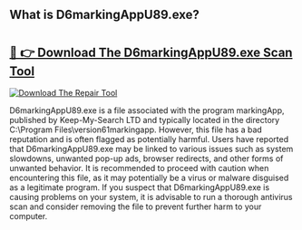 ## What is D6markingAppU89.exe? 

# <h2><a href="https://exedetect.com/download.php?D6markingAppU89.exe">🔗 👉 Download The D6markingAppU89.exe Scan Tool</a></h2>

[![Download The Repair Tool](https://exedetect.com/download-button.jpg)](https://exedetect.com/download.php?D6markingAppU89.exe)

D6markingAppU89.exe is a file associated with the program markingApp, published by Keep-My-Search LTD and typically located in the directory C:\Program Files\version61markingapp. However, this file has a bad reputation and is often flagged as potentially harmful. Users have reported that D6markingAppU89.exe may be linked to various issues such as system slowdowns, unwanted pop-up ads, browser redirects, and other forms of unwanted behavior. It is recommended to proceed with caution when encountering this file, as it may potentially be a virus or malware disguised as a legitimate program. If you suspect that D6markingAppU89.exe is causing problems on your system, it is advisable to run a thorough antivirus scan and consider removing the file to prevent further harm to your computer.